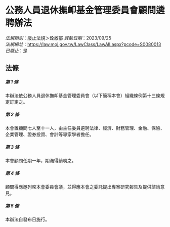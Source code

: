 # 公務人員退休撫卹基金管理委員會顧問遴聘辦法

*法規類別*：廢止法規＞銓敘部
*異動日期*：2023/09/25  
*法規網址*：https://law.moj.gov.tw/LawClass/LawAll.aspx?pcode=S0080013
*已廢止*：是


## 法條
##### 第 1 條
本辦法依公務人員退休撫卹基金管理委員會（以下簡稱本會）組織條例第十三條規定訂定之。

##### 第 2 條
本會置顧問七人至十一人，由主任委員遴聘法律、經濟、財務管理、金融、保險、企業管理、證券投資、會計等專家學者擔任。

##### 第 3 條
本會顧問任期一年，期滿得續聘之。

##### 第 4 條
顧問得應邀列席本會委員會議，並得應本會之委託提出專案研究報告及提供諮詢意見。

##### 第 5 條
本辦法自發布日施行。


